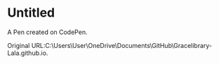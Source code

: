 # Untitled

A Pen created on CodePen.

Original URL:C:\Users\User\OneDrive\Documents\GitHub\Gracelibrary-Lala.github.io.

